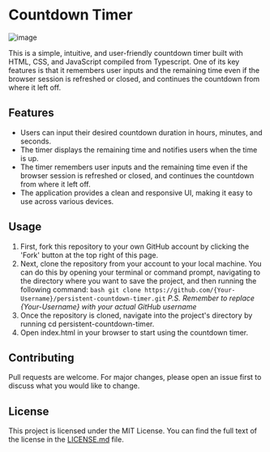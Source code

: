 # Countdown Timer
![image](https://github.com/EleoXDA/Countdown_Timer_JS/assets/27622683/b0b388d8-5789-47b4-aa3d-ba7b91e58f1f)

This is a simple, intuitive, and user-friendly countdown timer built with HTML, CSS, and JavaScript compiled from Typescript. One of its key features is that it remembers user inputs and the remaining time even if the browser session is refreshed or closed, and continues the countdown from where it left off.

## Features
- Users can input their desired countdown duration in hours, minutes, and seconds.
- The timer displays the remaining time and notifies users when the time is up.
- The timer remembers user inputs and the remaining time even if the browser session is refreshed or closed, and continues the countdown from where it left off.
- The application provides a clean and responsive UI, making it easy to use across various devices.

## Usage
1. First, fork this repository to your own GitHub account by clicking the 'Fork' button at the top right of this page.
2. Next, clone the repository from your account to your local machine. You can do this by opening your terminal or command prompt, navigating to the directory where you want to save the project, and then running the following command:
```bash git clone https://github.com/{Your-Username}/persistent-countdown-timer.git```
_P.S. Remember to replace {Your-Username} with your actual GitHub username_
3. Once the repository is cloned, navigate into the project's directory by running cd persistent-countdown-timer.
4. Open index.html in your browser to start using the countdown timer.


## Contributing
Pull requests are welcome. For major changes, please open an issue first to discuss what you would like to change.

## License
This project is licensed under the MIT License. You can find the full text of the license in the [LICENSE.md](LICENSE.md) file.
